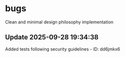 # bugs
Clean and minimal design philosophy implementation

## Update 2025-09-28 19:34:38
Added tests following security guidelines - ID: dd6jmkx6

